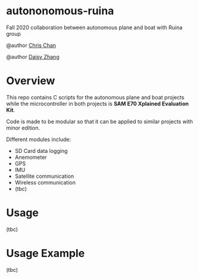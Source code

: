 # autononomous-ruina
Fall 2020 collaboration between autonomous plane and boat with Ruina group

@author [Chris Chan](mailto:cec272@cornell.edu?subject=[GitHub]%20Source%20Han%20Sans)

@author [Daisy Zhang](mailto:dz298@cornell.edu?subject=[GitHub]%20Source%20Han%20Sans)

# Overview
This repo contains C scripts for the autonomous plane and boat projects while 
the microcontroller in both projects is **SAM E70 Xplained Evaluation Kit**.

Code is made to be modular so that it can be applied to similar projects with minor edition. 

Different modules include:
- SD Card data logging 
- Anemometer
- GPS
- IMU
- Satellite communication
- Wireless communication
- (tbc)

# Usage
(tbc)
# Usage Example
(tbc)
